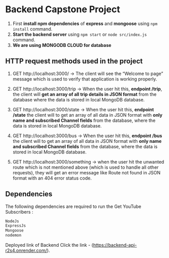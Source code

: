 

# Backend Capstone Project
1. First **install npm dependencies** of **express** and **mongoose** using `npm install` command.
2. **Start the backend server** using `npm start` or `node src/index.js` command.
3. **We are using MONGODB CLOUD for database**

## HTTP request methods used in the project
1. GET http://localhost:3000/ → The client will see the “Welcome to page” message which is used to verify that application is working properly.

2. GET http://localhost:3000/trip → When the user hit this, **endpoint /trip**, the client will **get an array of all trip details in JSON format** from the database where the data is stored in local MongoDB database.

3. GET http://localhost:3000/state → When the user hit this, **endpoint /state** the client will to get an array of all data in JSON format with **only name and subscribed Channel fields** from the database, where the data is stored in local MongoDB database.

4. GET http://localhost:3000/bus → When the user hit this, **endpoint /bus** the client will to get an array of all data in JSON format with **only name and subscribed Channel fields** from the database, where the data is stored in local MongoDB database.

5. GET http://localhost:3000/something → when the user hit the unwanted route which is not mentioned above (which is used to handle all other requests), they will get an error message like Route not found in JSON format with an 404 error status code.

## Dependencies
The following dependencies are required to run the Get YouTube Subscribers :
```bash
NodeJs
ExpressJs
Mongoose
nodemon
```


Deployed link of Backend
Click the link - (https://backend-api-r2s4.onrender.com/).


